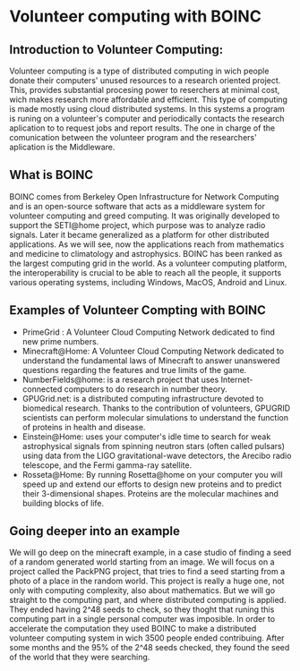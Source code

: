 # Volunteer   computing   with   BOINC
## Introduction to Volunteer Computing:
Volunteer computing is a type of distributed computing in wich people donate their computers' unused resources to a research oriented project. This, provides substantial procesing power to reserchers at minimal cost, wich makes research more affordable and efficient. This type of computing is made mostly using cloud distributed systems. In this systems a program is runing on a volunteer's computer and periodically contacts the research aplication to to request jobs and report results. The one in charge of the comunication between the volunteer program and the researchers' aplication is the Middleware.    
## What is BOINC
BOINC comes from Berkeley Open Infrastructure for Network Computing and is an open-source software that acts
as a middleware system for volunteer computing and greed computing. It was originally developed to support 
the SETI@home project, which purpose was to analyze radio signals. Later it became generalized as a platform
for other distributed applications. As we will see, now the applications reach from mathematics and medicine to
climatology and astrophysics. 
BOINC has been ranked as the largest computing grid in the world. As a volunteer computing platform, the
interoperability is crucial to be able to reach all the people, it supports various operating systems, 
including Windows, MacOS, Android and Linux.
## Examples of Volunteer Compting with BOINC
* PrimeGrid : A Volunteer Cloud Computing Network dedicated to find new prime numbers.
* Minecraft@Home: A Volunteer Cloud Computing Network dedicated to understand the fundamental laws of Minecraft to answer unanswered questions regarding the features and true limits of the game.
* NumberFields@home: is a research project that uses Internet-connected computers to do research in number theory. 
* GPUGrid.net: is a distributed computing infrastructure devoted to biomedical research. Thanks to the contribution of volunteers, GPUGRID scientists can perform molecular simulations to understand the function of proteins in health and disease.
* Einstein@Home: uses your computer's idle time to search for weak astrophysical signals from spinning neutron stars (often called pulsars) using data from the LIGO gravitational-wave detectors, the Arecibo radio telescope, and the Fermi gamma-ray satellite.
* Rosseta@Home: By running Rosetta@home on your computer you will speed up and extend our efforts to design new proteins and to predict their 3-dimensional shapes. Proteins are the molecular machines and building blocks of life. 
## Going deeper into an example
We will go deep on the minecraft example, in a case studio of finding a seed of a random generated world starting from an image. We will focus on a project called the PackPNG project, that tries to find a seed starting from a photo of a place in the random world. This project is really a huge one, not only with computing complexity, also about mathematics. But we will go straight to the computing part, and where distributed computing is applied. They ended having 2^48 seeds to check, so they thoght that runing this computing part in a single personal computer was imposible. In order to accelerate the computation they used BOINC to make a distributed volunteer computing system in wich 3500 people ended contribuing. After some months and the 95% of the 2^48 seeds checked, they found the seed of the world that they were searching.
